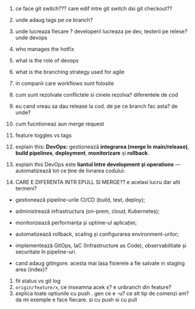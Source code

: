 1. ce face git switch??? care edif intre git switch dsi git checkout??
2. unde adaug tags pe ce branch?
3. unde lucreaza fiecare ? developerii lucreaza pe dev, testerii pe relese? unde devops
4. who manages the hotfix
5. what is the role of devops
6. what is the branching strategy used for agile
7. in companii care workflows sunt folosite
8. cum sunt rezolvate conflictele si cinele rezolva? diferentele de cod
9. eu cand vreau sa dau release la cod. de pe ce branch fac asta? de unde?
10. cum fucntioneaz aun merge request
11. feature toggles vs tags

12. explain this: **DevOps:** gestionează **integrarea (merge în main/release)**, **build pipelines**, **deployment**, **monitorizare** și **rollback**.
13. explain this DevOps este **liantul între development și operations** — automatizează tot ce ține de livrarea codului:


14. CARE E DIFERENTA INTR EPULL SI MERGE?? e acelasi lucru dar alti termeni?

- gestionează pipeline-urile CI/CD (build, test, deploy);
    
- administrează infrastructura (on-prem, cloud, Kubernetes);
    
- monitorizează performanța și uptime-ul aplicației;
    
- automatizează rollback, scaling și configurarea environment-urilor;
    
- implementează GitOps, IaC (Infrastructure as Code), observabilitate și securitate în pipeline-uri.



- cand adaug gitingore. acesta mai lasa fisierele a fie salvate in staging area (index)?

1. fit status vs git log 
2. `origin/feature/x`, ce inseamna acek x? e unbranch din feature?
3. explica toate optiunile cu push . gen ce e -u? ce alt tip de comenzi am? da mi exemple e face fiecare. si cu push si cu pull